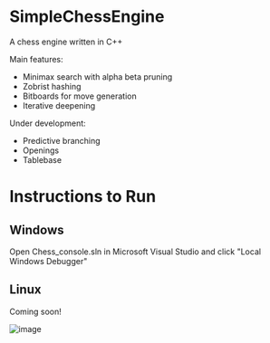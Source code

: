 # SimpleChessEngine

A chess engine written in C++

Main features:
* Minimax search with alpha beta pruning
* Zobrist hashing
* Bitboards for move generation
* Iterative deepening

Under development:
* Predictive branching
* Openings
* Tablebase

# Instructions to Run
## Windows
Open Chess_console.sln in Microsoft Visual Studio and click "Local Windows Debugger"

## Linux
Coming soon!

![image](https://github.com/henrijsprincis/simpleChessEngine/assets/38922533/d0546e69-0039-4d32-8593-b1e50f77b1a2)





